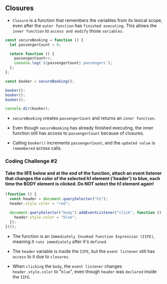 ## Closures

- `Closure` is a function that remembers the variables from its lexical scope, even after the `outer function` has `finished executing`. This allows the `inner function` to `access and modify` those `variables`.

```js
const secureBooking = function () {
  let passengerCount = 0;

  return function () {
    passengerCount++;
    console.log(`${passengerCount} passengers`);
  };
};

const booker = secureBooking();

booker();
booker();
booker();

console.dir(booker);
```

- `secureBooking` creates `passengerCount` and returns an `inner function`.

- Even though `secureBooking` has already finished executing, the inner function still has access to `passengerCount` because of closures.

- Calling `booker()` increments `passengerCount`, and the `updated value` is `remembered` across calls.

### Coding Challenge #2

#### Take the IIFE below and at the end of the function, attach an event listener that changes the color of the selected h1 element ('header') to blue, each time the BODY element is clicked. Do NOT select the h1 element again!

```js
(function () {
  const header = document.querySelector("h1");
  header.style.color = "red";

  document.querySelector("body").addEventListener("click", function () {
    header.style.color = "blue";
  });
})();
```

- The function is an `Immediately Invoked Function Expression (IIFE)`, meaning it `runs immediately` after it's `defined`.

- The `header` variable is inside the `IIFE`, but the `event listener` still has `access` to it due to `closures`.

- When `clicking` the `body`, the `event listener` changes `header.style.color` to "`blue`", even though `header` was `declared` inside the `IIFE`.
